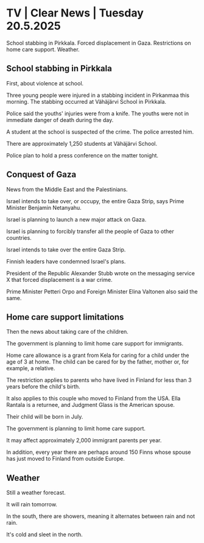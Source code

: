 # TV | Clear News | Tuesday 20.5.2025

School stabbing in Pirkkala. Forced displacement in Gaza. Restrictions on home care support. Weather.

## School stabbing in Pirkkala

First, about violence at school.

Three young people were injured in a stabbing incident in Pirkanmaa this morning. The stabbing occurred at Vähäjärvi School in Pirkkala.

Police said the youths' injuries were from a knife. The youths were not in immediate danger of death during the day.

A student at the school is suspected of the crime. The police arrested him.

There are approximately 1,250 students at Vähäjärvi School.

Police plan to hold a press conference on the matter tonight.

## Conquest of Gaza

News from the Middle East and the Palestinians.

Israel intends to take over, or occupy, the entire Gaza Strip, says Prime Minister Benjamin Netanyahu.

Israel is planning to launch a new major attack on Gaza.

Israel is planning to forcibly transfer all the people of Gaza to other countries.

Israel intends to take over the entire Gaza Strip.

Finnish leaders have condemned Israel's plans.

President of the Republic Alexander Stubb wrote on the messaging service X that forced displacement is a war crime.

Prime Minister Petteri Orpo and Foreign Minister Elina Valtonen also said the same.

## Home care support limitations

Then the news about taking care of the children.

The government is planning to limit home care support for immigrants.

Home care allowance is a grant from Kela for caring for a child under the age of 3 at home. The child can be cared for by the father, mother or, for example, a relative.

The restriction applies to parents who have lived in Finland for less than 3 years before the child's birth.

It also applies to this couple who moved to Finland from the USA. Ella Rantala is a returnee, and Judgment Glass is the American spouse.

Their child will be born in July.

The government is planning to limit home care support.

It may affect approximately 2,000 immigrant parents per year.

In addition, every year there are perhaps around 150 Finns whose spouse has just moved to Finland from outside Europe.

## Weather

Still a weather forecast.

It will rain tomorrow.

In the south, there are showers, meaning it alternates between rain and not rain.

It's cold and sleet in the north.
